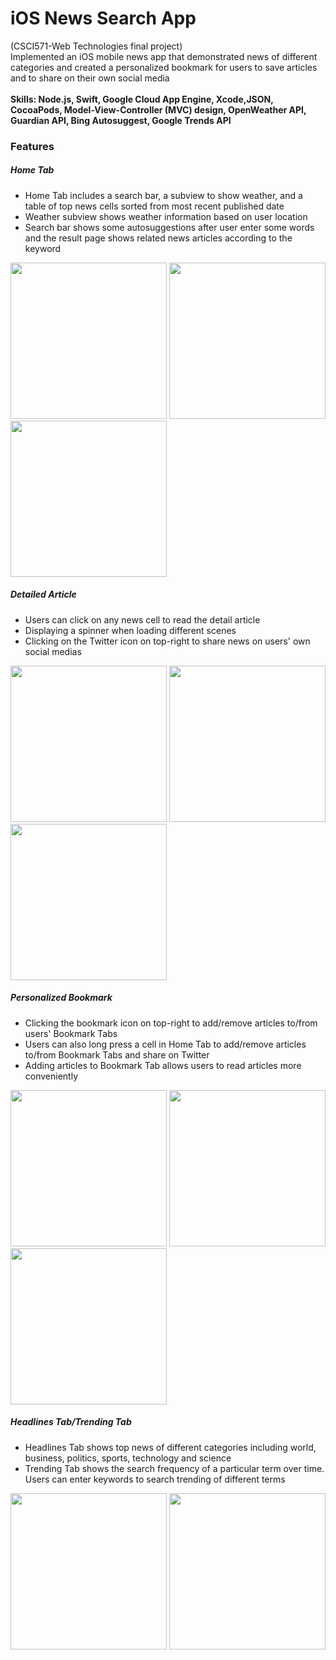 # iOS News Search App 

(CSCI571-Web Technologies final project) <br>
Implemented an iOS mobile news app that demonstrated news of different categories and created a personalized bookmark for users to save articles and to share on their own social media<br><br>
**Skills: Node.js, Swift, Google Cloud App Engine, Xcode,JSON, CocoaPods, Model-View-Controller (MVC) design, OpenWeather API, Guardian API, Bing Autosuggest, Google Trends API** <br>
### Features
##### Home Tab
- Home Tab includes a search bar, a subview to show weather, and a table of top news cells sorted from most recent published date
- Weather subview shows weather information based on user location
- Search bar shows some autosuggestions after user enter some words and the result page shows related news articles according to the keyword
<p>
	<img src="./imgs/hometab.png" width="250px" />
	<img src="./imgs/autosuggest.png" width="250px" />
	<img src="./imgs/searchresult.png" width="250px" />
</p>



##### Detailed Article

- Users can click on any news cell to read the detail article
- Displaying a spinner when loading different scenes
- Clicking on the Twitter icon on top-right to share news on users' own social medias
 <p>
	<img src="./imgs/click.png" width="250px" />
	<img src="./imgs/spinner.png" width="250px" />
	<img src="./imgs/twitter.png" width="250px" />
</p>

##### Personalized Bookmark
- Clicking the bookmark icon on top-right to add/remove articles to/from users' Bookmark Tabs
- Users can also long press a cell in Home Tab to add/remove articles to/from Bookmark Tabs and share on Twitter
- Adding articles to Bookmark Tab allows users to read articles more conveniently
<p>
	<img src="./imgs/bookmarked.png" width="250px" />
	<img src="./imgs/longpress.png" width="250px" />
	<img src="./imgs/bookmark.png" width="250px" />
</p>

##### Headlines Tab/Trending Tab
- Headlines Tab shows top news of different categories including world, business, politics, sports, technology and science
- Trending Tab shows the search frequency of a particular term over time. Users can enter keywords to search trending of different terms
<p>
	<img src="./imgs/category.png" width="250px" />
	<img src="./imgs/trending.png" width="250px" />
</p>
